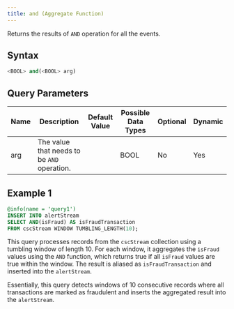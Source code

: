 ```yaml
---
title: and (Aggregate Function)
---
```


Returns the results of `AND` operation for all the events.

## Syntax

```sql
<BOOL> and(<BOOL> arg)
```

## Query Parameters

| Name | Description            | Default Value | Possible Data Types | Optional | Dynamic |
|------|------------------------|---------------|---------------------|----------|---------|
| arg  | The value that needs to be `AND` operation. |         | BOOL        | No      | Yes     |

## Example 1

```sql
@info(name = 'query1')
INSERT INTO alertStream
SELECT AND(isFraud) AS isFraudTransaction
FROM cscStream WINDOW TUMBLING_LENGTH(10);
```

This query processes records from the `cscStream` collection using a tumbling window of length 10. For each window, it aggregates the `isFraud` values using the `AND` function, which returns true if all `isFraud` values are true within the window. The result is aliased as `isFraudTransaction` and inserted into the `alertStream`.

Essentially, this query detects windows of 10 consecutive records where all transactions are marked as fraudulent and inserts the aggregated result into the `alertStream`.
